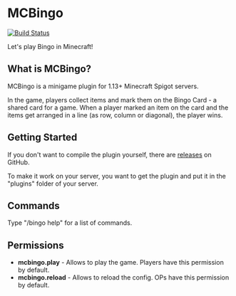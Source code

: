 # MCBingo

[![Build Status](https://travis-ci.org/Sunbread/MCBingo.svg?branch=master)](https://travis-ci.org/Sunbread/MCBingo)

Let's play Bingo in Minecraft!

## What is MCBingo?

MCBingo is a minigame plugin for 1.13+ Minecraft Spigot servers.

In the game, players collect items and mark them on the Bingo Card - a shared card for a game. When a player marked an item on the card and the items get arranged in a line (as row, column or diagonal), the player wins.

## Getting Started

If you don't want to compile the plugin yourself, there are [releases](https://github.com/Sunbread/MCBingo/releases) on GitHub.

To make it work on your server, you want to get the plugin and put it in the "plugins" folder of your server.

## Commands

Type "/bingo help" for a list of commands.

## Permissions

- **mcbingo.play** - Allows to play the game. Players have this permission by default.
- **mcbingo.reload** - Allows to reload the config. OPs have this permission by default.
